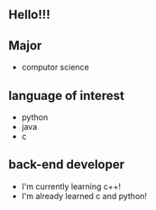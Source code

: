 ## Hello!!!
## Major
- computor science
## language of interest
- python
- java
- c

## back-end developer


- I'm currently learning c++!
- I'm already learned c and python!
<!--
**duhyeonkim62/duhyeonkim62** is a ✨ _special_ ✨ repository because its `README.md` (this file) appears on your GitHub profile.

Here are some ideas to get you started:

- 🔭 I’m currently working on ...
- 🌱 I’m currently learning ...
- 👯 I’m looking to collaborate on ...
- 🤔 I’m looking for help with ...
- 💬 Ask me about ...
- 📫 How to reach me: ...
- 😄 Pronouns: ...
- ⚡ Fun fact: ...
-->
